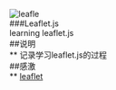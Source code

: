 ![leafle](https://leafletjs.com/docs/images/logo.png)  
###Leaflet.js  
learning leaflet.js  
##说明  
** 记录学习leaflet.js的过程  
##感激  
** [leaflet](https://leafletjs.com/)  